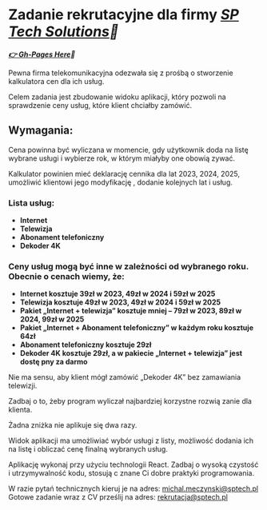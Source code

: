 # Zadanie rekrutacyjne dla firmy **_[SP Tech Solutions](https://justjoin.it/brands/story/sp-tech-solutions):bank:_**

**_[:point_right: Gh-Pages Here](https://antonoshurek.github.io/tech-solutions-task/):bank:_**

Pewna firma telekomunikacyjna odezwała się z prośbą o stworzenie kalkulatora cen dla
ich usług.

Celem zadania jest zbudowanie widoku aplikacji, który pozwoli na sprawdzenie ceny
usług, które klient chciałby zamówić.

## Wymagania:

Cena powinna być wyliczana w momencie, gdy użytkownik doda na listę wybrane usługi
i wybierze rok, w którym miałyby one obowią zywać.

Kalkulator powinien mieć deklarację cennika dla lat 2023, 2024, 2025, umożliwić
klientowi jego modyfikację , dodanie kolejnych lat i usług.

### Lista usług:

- **Internet**
- **Telewizja**
- **Abonament telefoniczny**
- **Dekoder 4K**

### Ceny usług mogą być inne w zależności od wybranego roku. Obecnie o cenach wiemy, że:

- **Internet kosztuje 39zł w 2023, 49zł w 2024 i 59zł w 2025**
- **Telewizja kosztuje 49zł w 2023, 49zł w 2024 i 59zł w 2025**
- **Pakiet „Internet + telewizja” kosztuje mniej – 79zł w 2023, 89zł w 2024, 99zł w 2025**
- **Pakiet „Internet + Abonament telefoniczny” w każdym roku kosztuje 64zł**
- **Abonament telefoniczny kosztuje 29zł**
- **Dekoder 4K kosztuje 29zł, a w pakiecie „Internet + telewizja” jest dostę pny za darmo**

Nie ma sensu, aby klient mógł zamówić „Dekoder 4K” bez zamawiania telewizji.

Zadbaj o to, żeby program wyliczał najbardziej korzystne rozwią zanie dla klienta.

Żadna zniżka nie aplikuje się dwa razy.

Widok aplikacji ma umożliwiać wybór usługi z listy, możliwość dodania ich na
listę i obliczać cenę finalną wybranych usług.

Aplikację wykonaj przy użyciu technologii React. Zadbaj o wysoką czystość i
utrzymywalność kodu, stosują c znane Ci dobre praktyki programowania.

W razie pytań technicznych kieruj je na adres: michal.meczynski@sptech.pl
Gotowe zadanie wraz z CV prześlij na adres: rekrutacja@sptech.pl
